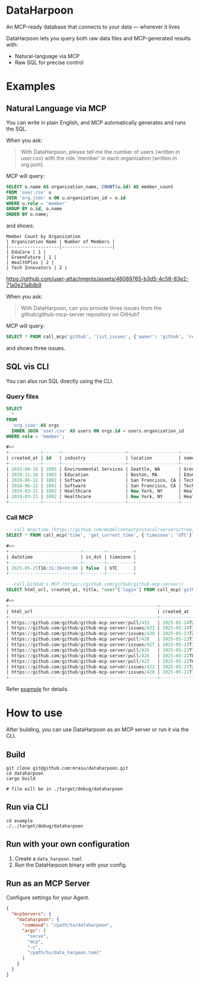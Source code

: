 # DataHarpoon

An MCP-ready database that connects to your data — wherever it lives

DataHarpoon lets you query both raw data files and MCP-generated results with:
* Natural-language via MCP
* Raw SQL for precise control

# Examples

## Natural Language via MCP

You can write in plain English, and MCP automatically generates and runs the SQL.

When you ask:

> With DataHarpoon, please tell me the number of users (written in user.csv) with the role 'member' in each organization (written in org.json).

MCP will query:

```sql
SELECT o.name AS organization_name, COUNT(u.id) AS member_count
FROM 'user.csv' u
JOIN 'org.json' o ON u.organization_id = o.id
WHERE u.role = 'member'
GROUP BY o.id, o.name
ORDER BY o.name;
```

and shows:

```
Member Count by Organization
| Organization Name | Number of Members |
|-------------------|-------------------|
| EduCore | 1 |
| GreenFuture | 1 |
| HealthPlus | 2 |
| Tech Innovators | 2 |
```

https://github.com/user-attachments/assets/46089765-b3d5-4c58-83e2-71a0e21a8db9

When you ask:

> With DataHarpoon, can you provide three issues from the github/github-mcp-server repository on GitHub?

MCP will query:
```sql
SELECT * FROM call_mcp('github', 'list_issues', {'owner': 'github', 'repo': 'github-mcp-server', 'perPage': 3}) LIMIT 3
```

and shows three issues.

## SQL vis CLI

You can also run SQL directly using the CLI.

### Query files

```sql
SELECT 
  *
FROM
  'org.json' AS orgs 
  INNER JOIN 'user.csv' AS users ON orgs.id = users.organization_id
WHERE role = 'member';

#=>
+------------+------+------------------------+-------------------+-----------------+----+-----------------+------------+------------------------+------------+--------+
| created_at | id   | industry               | location          | name            | id | organization_id | user_name  | email                  | join_date  | role   |
+------------+------+------------------------+-------------------+-----------------+----+-----------------+------------+------------------------+------------+--------+
| 2022-04-18 | 1005 | Environmental Services | Seattle, WA       | GreenFuture     | 9  | 1005            | raj_kumar  | raj.kumar@example.com  | 2025-03-12 | member |
| 2020-11-10 | 1003 | Education              | Boston, MA        | EduCore         | 8  | 1003            | lisa_chan  | lisa.chan@example.com  | 2025-03-09 | member |
| 2018-06-12 | 1001 | Software               | San Francisco, CA | Tech Innovators | 1  | 1001            | john_doe   | john.doe@example.com   | 2025-01-15 | member |
| 2018-06-12 | 1001 | Software               | San Francisco, CA | Tech Innovators | 6  | 1001            | nina_patel | nina.patel@example.com | 2025-03-05 | member |
| 2019-03-21 | 1002 | Healthcare             | New York, NY      | HealthPlus      | 3  | 1002            | alice_wong | alice.wong@example.com | 2025-02-02 | member |
| 2019-03-21 | 1002 | Healthcare             | New York, NY      | HealthPlus      | 5  | 1002            | chris_lee  | chris.lee@example.com  | 2025-03-01 | member |
+------------+------+------------------------+-------------------+-----------------+----+-----------------+------------+------------------------+------------+--------+

```

### Call MCP

```sql
-- call mcp/time (https://github.com/modelcontextprotocol/servers/tree/main/src/time)
SELECT * FROM call_mcp('time', 'get_current_time', {'timezone': 'UTC'});

#=>
+---------------------------+--------+----------+
| datetime                  | is_dst | timezone |
+---------------------------+--------+----------+
| 2025-05-25T16:31:38+00:00 | false  | UTC      |
+---------------------------+--------+----------+
```

```sql
-- call GitHub's MCP (https://github.com/github/github-mcp-server/)
SELECT html_url, created_at, title, "user"['login'] FROM call_mcp('github', 'list_issues', {'owner': 'github', 'repo': 'github-mcp-server', 'perPage': 10});

#=>
+--------------------------------------------------------+----------------------+---------------------------------------------------------------------------------------+-----------------------+
| html_url                                               | created_at           | title                                                                                 | tmp_table.user[login] |
+--------------------------------------------------------+----------------------+---------------------------------------------------------------------------------------+-----------------------+
| https://github.com/github/github-mcp-server/pull/433   | 2025-05-24T20:08:41Z | github-mcp-server with Claude Code not working                                        | aryasoni98            |
| https://github.com/github/github-mcp-server/issues/432 | 2025-05-24T18:34:33Z | Repository Access Management                                                          | dschmag               |
| https://github.com/github/github-mcp-server/issues/430 | 2025-05-23T21:29:40Z | Pagination not working well                                                           | SamMorrowDrums        |
| https://github.com/github/github-mcp-server/pull/428   | 2025-05-23T11:35:31Z | Add opt-in filtering for content from users without push access                       | Copilot               |
| https://github.com/github/github-mcp-server/issues/427 | 2025-05-23T11:35:21Z | Add an opt-in way to limit issue, comment and PR input from users without push access | SamMorrowDrums        |
| https://github.com/github/github-mcp-server/pull/426   | 2025-05-23T10:45:44Z | [WIP] Invisible character filtering                                                   | Copilot               |
| https://github.com/github/github-mcp-server/pull/424   | 2025-05-22T08:24:28Z | Add ability to manage and list starred repositories                                   | LukasPoque            |
| https://github.com/github/github-mcp-server/pull/423   | 2025-05-22T06:25:56Z | feat: Add mark_pr_ready_for_review tool                                               | efouts                |
| https://github.com/github/github-mcp-server/issues/422 | 2025-05-21T23:24:05Z | Support completions for GH resources                                                  | connor4312            |
| https://github.com/github/github-mcp-server/issues/420 | 2025-05-21T11:36:50Z | Failed API calls should not be failures, not errors                                   | SamMorrowDrums        |
+--------------------------------------------------------+----------------------+---------------------------------------------------------------------------------------+-----------------------+
```

Refer [example](./example) for details.

# How to use

After building, you can use DataHarpoon as an MCP server or run it via the CLI.

## Build

```shell
git clone git@github.com:mrasu/dataharpoon.git
cd dataharpoon
cargo build

# file will be in ./target/debug/dataharpoon
```

## Run via CLI

```shell
cd example
./../target/debug/dataharpoon
```

## Run with your own configuration

1. Create a `data_harpoon.toml`
2. Run the DataHarpoon binary with your config.

## Run as an MCP Server

Configure settings for your Agent.

```json
{
  "mcpServers": {
    "dataharpoon": {
      "command": "/path/to/dataharpoon",
      "args": [
        "serve",
        "mcp",
        "-c",
        "/path/to/data_harpoon.toml"
      ]
    }
  }
}
```
